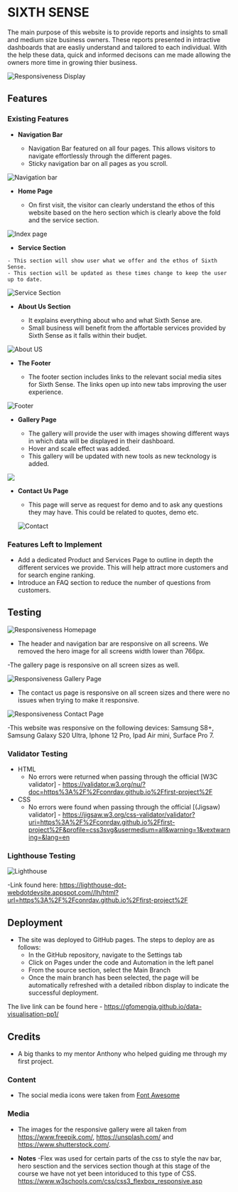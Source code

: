 
# SIXTH SENSE

The main purpose of this website is to provide reports and insights to small and medium size business owners. These reports presented in intractive dashboards that are easliy understand and tailored to each individual. With the help these data, quick and informed decisons can me made allowing the owners more time in growing thier business.  


![Responsiveness Display](/assets/images/sixthsense-eeponsive-view.png)

## Features

### Existing Features

- __Navigation Bar__

  - Navigation Bar featured on all four pages. This allows visitors to navigate effortlessly through the different pages.
  - Sticky navigation bar on all pages as you scroll.

![Navigation bar](/assets/images/sixthsense-nav-bar.png)

- __Home Page__

  - On first visit, the visitor can clearly understand the ethos of this website based on the hero section which is clearly above the fold and the service section. 

![Index page](/assets/images/sixthsense-desktop.png)

   - __Service Section__

    - This section will show user what we offer and the ethos of Sixth Sense.
    - This section will be updated as these times change to keep the user up to date.

  ![Service Section](/assets/images/sixthsense-service-section.png)

  - __About Us Section__
   
    - It explains everything about who and what Sixth Sense are. 
    - Small business will benefit from the affortable services provided by Sixth Sense as it falls within their budjet. 
  
  ![About US](/assets/images/sixthsense-about-us.png)
  


- __The Footer__

  - The footer section includes links to the relevant social media sites for Sixth Sense. The links open up into new tabs improving the user experience.  

![Footer](/assets/images/sixthsense-footer.png)

- __Gallery Page__

  - The gallery will provide the user with  images showing different ways in which data will be displayed in their dashboard.
  - Hover and scale effect was added.
  - This gallery will be updated with new tools as new tecknology is added.

 ![](/assets/images/sixthsense-gallerypage.png)
 
 
- __Contact Us Page__

  - This page will serve as request for demo and to ask any questions they may have. This could be related to quotes, demo etc. 

  ![Contact](/assets/images/sixthsense-contact-us.png)
  

### Features Left to Implement

- Add a dedicated Product and Services Page to outline in depth the different services we provide. This will help attract more customers and for search engine ranking. 
- Introduce an FAQ section to reduce the number of questions from customers. 
  
## Testing

![Responsiveness Homepage](/assets/images/sixthsense-eeponsive-view.png)

- The header and navigation bar are responsive on all screens. We removed the hero image for all screens width lower than 766px. 

-The gallery page is responsive on all screen sizes as well. 

![Responsiveness Gallery Page](/assets/images/sixthsense-reponsive-gallery.png)

- The contact us page is responsive on all screen sizes and there were no issues when trying to make it responsive.

![Responsiveness Contact Page](/assets/images/sixthsense-reponsive-contactus.png)

-This website was responsive on the following devices: Samsung S8+, Samsung Galaxy S20 Ultra, Iphone 12 Pro, Ipad Air mini, Surface Pro 7.

### Validator Testing

- HTML
  - No errors were returned when passing through the official [W3C validator] - <https://validator.w3.org/nu/?doc=https%3A%2F%2Fconrdav.github.io%2Ffirst-project%2F>
- CSS
  - No errors were found when passing through the official [(Jigsaw) validator] - <https://jigsaw.w3.org/css-validator/validator?uri=https%3A%2F%2Fconrdav.github.io%2Ffirst-project%2F&profile=css3svg&usermedium=all&warning=1&vextwarning=&lang=en>

### Lighthouse Testing

![Lighthouse](/assets/images/lighthouse.webp)

-Link found here: <https://lighthouse-dot-webdotdevsite.appspot.com//lh/html?url=https%3A%2F%2Fconrdav.github.io%2Ffirst-project%2F>


## Deployment

- The site was deployed to GitHub pages. The steps to deploy are as follows:
  - In the GitHub repository, navigate to the Settings tab
  - Click on Pages under the code and Automation in the left panel
  - From the source section, select the Main Branch
  - Once the main branch has been selected, the page will be automatically refreshed with a detailed ribbon display to indicate the successful deployment.

The live link can be found here - <https://gfomengia.github.io/data-visualisation-pp1/>

## Credits

- A big thanks to my mentor Anthony who helped guiding me through my first project.

### Content

- The social media icons were taken from [Font Awesome](https://fontawesome.com/)


### Media

- The images for the responsive gallery were all taken from <https://www.freepik.com/>, <https://unsplash.com/> and <https://www.shutterstock.com/>.
  
- __Notes__
    -Flex was used for certain parts of the css to style the nav bar, hero sesction and the services section though at this stage of the course we have not yet been intoriduced to this type of CSS. <https://www.w3schools.com/css/css3_flexbox_responsive.asp>
